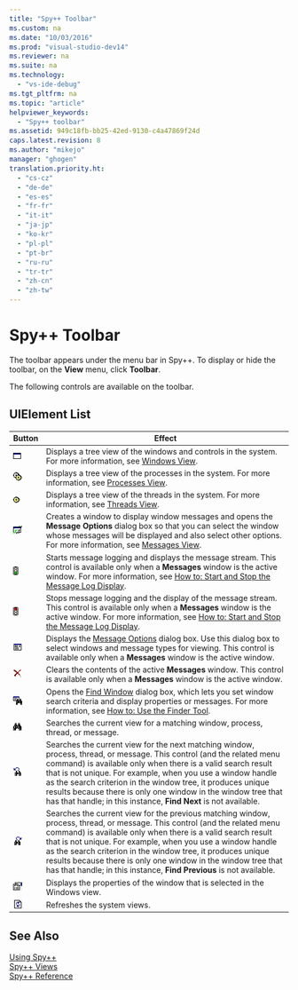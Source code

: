 ```yaml
---
title: "Spy++ Toolbar"
ms.custom: na
ms.date: "10/03/2016"
ms.prod: "visual-studio-dev14"
ms.reviewer: na
ms.suite: na
ms.technology: 
  - "vs-ide-debug"
ms.tgt_pltfrm: na
ms.topic: "article"
helpviewer_keywords: 
  - "Spy++ toolbar"
ms.assetid: 949c18fb-bb25-42ed-9130-c4a47869f24d
caps.latest.revision: 8
ms.author: "mikejo"
manager: "ghogen"
translation.priority.ht: 
  - "cs-cz"
  - "de-de"
  - "es-es"
  - "fr-fr"
  - "it-it"
  - "ja-jp"
  - "ko-kr"
  - "pl-pl"
  - "pt-br"
  - "ru-ru"
  - "tr-tr"
  - "zh-cn"
  - "zh-tw"
---
```

# Spy++ Toolbar
The toolbar appears under the menu bar in Spy++. To display or hide the toolbar, on the **View** menu, click **Toolbar**.  
  
 The following controls are available on the toolbar.  
  
## UIElement List  
  
|Button|Effect|  
|------------|------------|  
|![Spy&#43;&#43; Windows Button](../debugger/media/icon_spy--_windows.gif "Icon_Spy++_Windows")|Displays a tree view of the windows and controls in the system. For more information, see [Windows View](../debugger/windows-view.md).|  
|![Spy&#43;&#43; Processes Button](../debugger/media/icon_spy--_processes.gif "Icon_Spy++_Processes")|Displays a tree view of the processes in the system. For more information, see [Processes View](../debugger/processes-view.md).|  
|![Spy&#43;&#43; Threads Button](../debugger/media/icon_spy--_threads.gif "Icon_Spy++_Threads")|Displays a tree view of the threads in the system. For more information, see [Threads View](../debugger/threads-view.md).|  
|![Spy&#43;&#43; Messages Button](../debugger/media/icon_spy--_messages.gif "Icon_Spy++_Messages")|Creates a window to display window messages and opens the **Message Options** dialog box so that you can select the window whose messages will be displayed and also select other options. For more information, see [Messages View](../debugger/messages-view.md).|  
|![Spy&#43;&#43; Start Log Button](../debugger/media/icon_spy--_startlog.gif "Icon_Spy++_StartLog")|Starts message logging and displays the message stream. This control is available only when a **Messages** window is the active window. For more information, see [How to: Start and Stop the Message Log Display](../debugger/how-to--start-and-stop-the-message-log-display.md).|  
|![Spy&#43;&#43; Stop Log Button](../debugger/media/icon_spy--_stoplog.gif "Icon_Spy++_StopLog")|Stops message logging and the display of the message stream. This control is available only when a **Messages** window is the active window. For more information, see [How to: Start and Stop the Message Log Display](../debugger/how-to--start-and-stop-the-message-log-display.md).|  
|![Spy&#43;&#43; Log Options Button](../debugger/media/icon_spy--_logoptions.gif "Icon_Spy++_LogOptions")|Displays the [Message Options](../debugger/message-options-dialog-box.md) dialog box. Use this dialog box to select windows and message types for viewing. This control is available only when a **Messages** window is the active window.|  
|![Spy&#43;&#43; Clear Log Button](../debugger/media/spy--_clearlog.gif "Spy++_ClearLog")|Clears the contents of the active **Messages** window. This control is available only when a **Messages** window is the active window.|  
|![Spy&#43;&#43; Find Window Button](../debugger/media/icon_spy--_findwindow.gif "Icon_Spy++_FindWindow")|Opens the [Find Window](../debugger/find-window-dialog-box.md) dialog box, which lets you set window search criteria and display properties or messages. For more information, see [How to: Use the Finder Tool](../debugger/how-to--use-the-finder-tool.md).|  
|![Spy&#43;&#43; Find First Window Button](../debugger/media/icon_spy--_window.gif "Icon_Spy++_Window")|Searches the current view for a matching window, process, thread, or message.|  
|![Spy&#43;&#43; Find Next Window Button](../debugger/media/icon_spy--_nextwindow.gif "Icon_Spy++_NextWindow")|Searches the current view for the next matching window, process, thread, or message. This control (and the related menu command) is available only when there is a valid search result that is not unique. For example, when you use a window handle as the search criterion in the window tree, it produces unique results because there is only one window in the window tree that has that handle; in this instance, **Find Next** is not available.|  
|![Spy&#43;&#43; Find Previous Window Button](../debugger/media/icon_spy--_prevwindow.gif "Icon_Spy++_PrevWindow")|Searches the current view for the previous matching window, process, thread, or message. This control (and the related menu command) is available only when there is a valid search result that is not unique. For example, when you use a window handle as the search criterion in the window tree, it produces unique results because there is only one window in the window tree that has that handle; in this instance, **Find Previous** is not available.|  
|![Spy&#43;&#43; Property Explorer Button](../debugger/media/icon_spy--_propexp.gif "Icon_Spy++_PropExp")|Displays the properties of the window that is selected in the Windows view.|  
|![Spy&#43;&#43; Refresh Button](../debugger/media/icon_spy--_refresh.gif "Icon_Spy++_Refresh")|Refreshes the system views.|  
  
## See Also  
 [Using Spy++](../debugger/using-spy--.md)   
 [Spy++ Views](../debugger/spy---views.md)   
 [Spy++ Reference](../debugger/spy---reference.md)